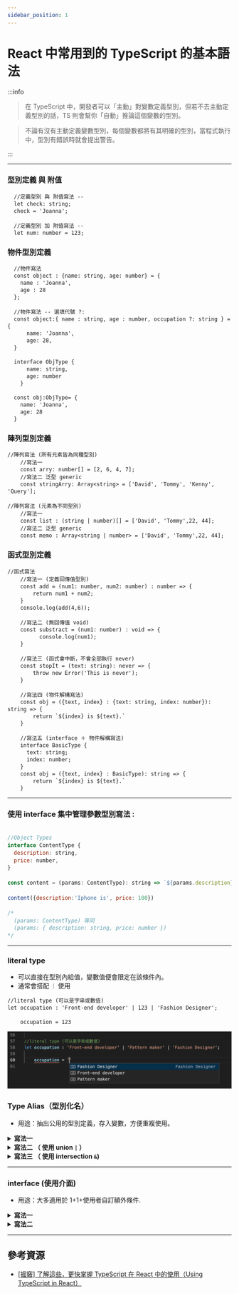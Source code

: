 ```yaml
---
sidebar_position: 1
---
```


# React 中常用到的 TypeScript 的基本語法
:::info
> 在 TypeScript 中，開發者可以「主動」對變數定義型別，但若不去主動定義型別的話，TS 則會幫你「自動」推論這個變數的型別。
> 

> 不論有沒有主動定義變數型別，每個變數都將有其明確的型別，當程式執行中，型別有錯誤時就會提出警告。
>
:::

---
### 型別定義 與 附值
```tsx
  //定義型別 與 附值寫法 --  
  let check: string;
  check = 'Joanna';
  
  //定義型別 加 附值寫法 --  
  let num: number = 123;
```

### 物件型別定義
```tsx
  //物件寫法
  const object : {name: string, age: number} = {
    name : 'Joanna',
    age : 28
  };

  //物件寫法 -- 選填代號 ?:
  const object:{ name : string, age : number, occupation ?: string } = {
      name: 'Joanna',
      age: 28,
  }

  interface ObjType {
      name: string, 
      age: number
    }

  const obj:ObjType= {
    name: 'Joanna',
    age: 28
  }
```

### 陣列型別定義
    
```tsx
//陣列寫法 (所有元素皆為同種型別)
    //寫法一
    const arry: number[] = [2, 6, 4, 7];
    //寫法二 泛型 generic
    const stringArry: Array<string> = ['David', 'Tommy', 'Kenny', 'Query'];

//陣列寫法 (元素為不同型別)
    //寫法一
    const list : (string | number)[] = ['David', 'Tommy',22, 44];
    //寫法二 泛型 generic
    const memo : Array<string | number> = ['David', 'Tommy',22, 44];
```

### 函式型別定義
    
```tsx
//函式寫法
    //寫法一 (定義回傳值型別)
    const add = (num1: number, num2: number) : number => {
        return num1 + num2;
    }
    console.log(add(4,6));

    //寫法二 (無回傳值 void)
    const substract = (num1: number) : void => {
          console.log(num1);
    }

    //寫法三 (函式會中斷，不會全部執行 never)
    const stopIt = (text: string): never => {
        throw new Error('This is never');
    }

    //寫法四 (物件解構寫法)
    const obj = ({text, index} : {text: string, index: number}): string => {
        return `${index} is ${text}.`
    }

    //寫法五 (interface ＋ 物件解構寫法)
    interface BasicType {
      text: string;
      index: number;
    }
    const obj = ({text, index} : BasicType): string => {
        return `${index} is ${text}.`
    }
```

---

### 使用 interface 集中管理參數型別寫法 :

```jsx

//Object Types
interface ContentType {
  description: string,
  price: number,
}

const content = (params: ContentType): string => `${params.description} ${params.price}`;

content({description:'Iphone is', price: 100})

/*
  (params: ContentType) 等同 
  (params: { description: string, price: number })
*/
```
---

### literal type
  - 可以直接在型別內給值，變數值便會限定在該條件內。
  - 通常會搭配 `｜` 使用

```tsx
//literal type (可以是字串或數值)
let occupation : 'Front-end developer' | 123 | 'Fashion Designer';

    occupation = 123
```
![ts_literal_type](../../static/img/docs/ts/ts_literal_type.png)

### Type Alias（型別化名）
- 用途：抽出公用的型別定義，存入變數，方便重複使用。

<details>
  <summary><strong>寫法一</strong></summary>

```tsx
    //將共用型別定義抽出，重複使用，方便管理
    type BookAlias = {
        name : string,
        price : number
    };
    
    const book1 : BookAlias = {
        name : 'Harry Poter',
        price : 350
    };
    
    const book2 : BookAlias = {
        name : 'Lion',
        price : 400
    };
```

</details>

<details>
  <summary><strong>寫法二 （ 使用 union <code>|</code> ）</strong></summary>

```tsx
    //使用綜合type搭配｜ 去滿足整體條件：
    
    type BookType = {
        author: string,
        price : number
    };
    
    type DeviceType = {
        name : string,
        release : number
    };
    
    type Product = BookType | DeviceType;
    
    const buss : Product = {
        author : 'J.K Rowing',
        price : 350
    };
```

</details>

<details>
  <summary><strong>寫法三 （ 使用 intersection <code>&</code>)</strong></summary>

```tsx
  // 使用綜合type搭配＆ 去滿足所有條件：
    
  type Fruit = {
      name : string,
      price : number
  };
  
  type Drink = {
      brand : string,
      alcohol : boolean
  };
  
  type Dessert = Fruit & Drink;
  
  const party : Dessert = {
      name : "apple",
      price : 120,
      brand : "cocola",
      alcohol : false
  };
```

:::warning 特別留意，使用＆滿足條件時，屬性名稱不可重複。
![特別留意，使用＆滿足條件時，屬性名稱不可重複。](../../static/img/docs/ts/ts_type.png)
:::

</details>

---

### interface (使用介面)
- 用途：大多適用於 1+1+使用者自訂額外條件.

<details>
  <summary><strong>寫法一</strong></summary>

```tsx
  //可以達到與type alias 一樣的效果。

  interface BookInterface {
      name: string,
      price: number
  };

  const book4 : BookInterface = {
      name : 'book name',
      price: 100,
  }
```

</details>

<details>
  <summary><strong>寫法二</strong></summary>

```tsx
  // 1+1+使用者自訂額外條件

  interface BookInterface {
      name: string,
      price: number
  };

  interface BookProducer {
      brand: string,
      release: number
  };

  interface BookDetail extends BookInterface, BookProducer{
      totalPage: number,
      sign: boolean
  }

  const book3 : BookDetail = {
      name : 'book name',
      price: 100,
      brand: 'public',
      release: 2010,
      totalPage: 330,
      sign: true
  }
```
:::warning 特別留意：`interface` 不能覆蓋 `extends` 原有的的型別設定。 
![ts_interface](../../static/img/docs/ts/ts_interface.png)
:::

</details>  

---
## 參考資源
- [[掘竅] 了解這些，更快掌握 TypeScript 在 React 中的使用（Using TypeScript in React）](https://pjchender.blogspot.com/2020/07/typescript-react-using-typescript-in.html)

